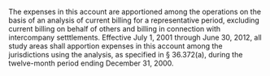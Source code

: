 The expenses in this account are apportioned among the operations on the basis of an analysis of current billing for a representative period, excluding current billing on behalf of others and billing in connection with intercompany setttlements. Effective July 1, 2001 through June 30, 2012, all study areas shall apportion expenses in this account among the jurisdictions using the analysis, as specified in § 36.372(a), during the twelve-month period ending December 31, 2000.

